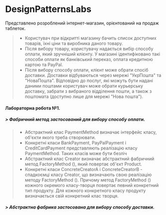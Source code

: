 # DesignPatternsLabs

Представлено розроблений інтернет-магазин, орієнтований на продаж таблеток.
>- Користувач при відкритті магазину бачить список доступних товарів, їхні ціни та виробника даного товару.
>- Після вибору товару, користувачу надається вибір способу оплати, який зручніший клієнту. У магазині ідентифіковано такі способи оплати як банківський переказ, оплата кредитною картою та PayPal.
>- Після вибору способу оплати, клієнт може обрати спосіб доставки. Доставки відбуваються через мережі "УкрПошта" та "НоваПошта". Відповідно до послуг, які можуть бути надані даними поштами користувач може обрати курьерську доставку, забрати з вибраного відділення пошти, а також з поштомата (доступно лише для мережі "Нова пошта").
   
#### **Лабораторна робота №1.** 	
##### > Фабричний метод застосований для вибору способу оплати.
>- Абстрактний клас PaymentMethod визначає інтерфейс класу, об'єкти якого треба створювати.
>- Конкретні класи BankPayment, PayPalPayment і CreditCardPayment представляють
реалізацію класу PaymentMethod. Таких класів може бути безліч
>- Абстрактний клас Creator визначає абстрактний фабричний метод FactoryMethod (), який повертає об'єкт Product.
>- Конкретні класи ConcreteCreatorA і ConcreteCreatorB - спадкоємці класу Creator, що визначають свою реалізацію методу FactoryMethod (). Причому метод FactoryMethod () кожного окремого класу-творця повертає певний конкретний тип продукту. Для кожного конкретного класу продукту визначається свій конкретний клас творця.
##### > Абстрактна фабрика застосована для вибору способу доставки.
  
